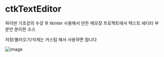 # ctkTextEditor
파이썬 기초강의 수강 후 tkinter 사용해서 만든 메모장 프로젝트에서
텍스트 에디터 부분만 분리한 소스

저장/불러오기/삭제는 커스텀 해서 사용하면 됩니다

![image](https://github.com/dudwn2329/ctkTextEditor/assets/50041010/fed55999-6e4a-4780-af9f-b3e9c6beaac5)

